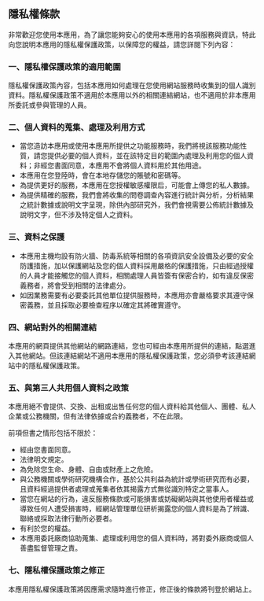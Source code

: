 ## 隱私權條款

非常歡迎您使用本應用，為了讓您能夠安心的使用本應用的各項服務與資訊，特此向您說明本應用的隱私權保護政策，以保障您的權益，請您詳閱下列內容：

### 一、隱私權保護政策的適用範圍

隱私權保護政策內容，包括本應用如何處理在您使用網站服務時收集到的個人識別資料。隱私權保護政策不適用於本應用以外的相關連結網站，也不適用於非本應用所委託或參與管理的人員。

### 二、個人資料的蒐集、處理及利用方式

- 當您造訪本應用或使用本應用所提供之功能服務時，我們將視該服務功能性質，請您提供必要的個人資料，並在該特定目的範圍內處理及利用您的個人資料；非經您書面同意，本應用不會將個人資料用於其他用途。
- 本應用在您登陸時，會在本地存儲您的賬號和密碼等。
- 為提供更好的服務，本應用在您授權敏感權限后，可能會上傳您的私人數據。
- 為提供精確的服務，我們會將收集的問卷調查內容進行統計與分析，分析結果之統計數據或說明文字呈現，除供內部研究外，我們會視需要公佈統計數據及說明文字，但不涉及特定個人之資料。

### 三、資料之保護

- 本應用主機均設有防火牆、防毒系統等相關的各項資訊安全設備及必要的安全防護措施，加以保護網站及您的個人資料採用嚴格的保護措施，只由經過授權的人員才能接觸您的個人資料，相關處理人員皆簽有保密合約，如有違反保密義務者，將會受到相關的法律處分。
- 如因業務需要有必要委託其他單位提供服務時，本應用亦會嚴格要求其遵守保密義務，並且採取必要檢查程序以確定其將確實遵守。

### 四、網站對外的相關連結

本應用的網頁提供其他網站的網路連結，您也可經由本應用所提供的連結，點選進入其他網站。但該連結網站不適用本應用的隱私權保護政策，您必須參考該連結網站中的隱私權保護政策。

### 五、與第三人共用個人資料之政策

本應用絕不會提供、交換、出租或出售任何您的個人資料給其他個人、團體、私人企業或公務機關，但有法律依據或合約義務者，不在此限。

前項但書之情形包括不限於：

- 經由您書面同意。
- 法律明文規定。
- 為免除您生命、身體、自由或財產上之危險。
- 與公務機關或學術研究機構合作，基於公共利益為統計或學術研究而有必要，且資料經過提供者處理或蒐集者依其揭露方式無從識別特定之當事人。
- 當您在網站的行為，違反服務條款或可能損害或妨礙網站與其他使用者權益或導致任何人遭受損害時，經網站管理單位研析揭露您的個人資料是為了辨識、聯絡或採取法律行動所必要者。
- 有利於您的權益。
- 本應用委託廠商協助蒐集、處理或利用您的個人資料時，將對委外廠商或個人善盡監督管理之責。

### 七、隱私權保護政策之修正

本應用隱私權保護政策將因應需求隨時進行修正，修正後的條款將刊登於網站上。
